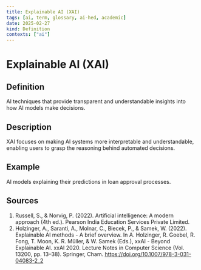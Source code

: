 ```yaml
---
title: Explainable AI (XAI)
tags: [ai, term, glossary, ai-hed, academic]
date: 2025-02-27
kind: Definition
contexts: ["ai"]
---
```


# Explainable AI (XAI)

## Definition
AI techniques that provide transparent and understandable insights into how AI models make decisions.

## Description
XAI focuses on making AI systems more interpretable and understandable, enabling users to grasp the reasoning behind automated decisions.

## Example
AI models explaining their predictions in loan approval processes.

## Sources
1. Russell, S., & Norvig, P. (2022). Artificial intelligence: A modern approach (4th ed.). Pearson India Education Services Private Limited.
2. Holzinger, A., Saranti, A., Molnar, C., Biecek, P., & Samek, W. (2022). Explainable AI methods - A brief overview. In A. Holzinger, R. Goebel, R. Fong, T. Moon, K. R. Müller, & W. Samek (Eds.), xxAI - Beyond Explainable AI. xxAI 2020. Lecture Notes in Computer Science (Vol. 13200, pp. 13–38). Springer, Cham. https://doi.org/10.1007/978-3-031-04083-2_2
